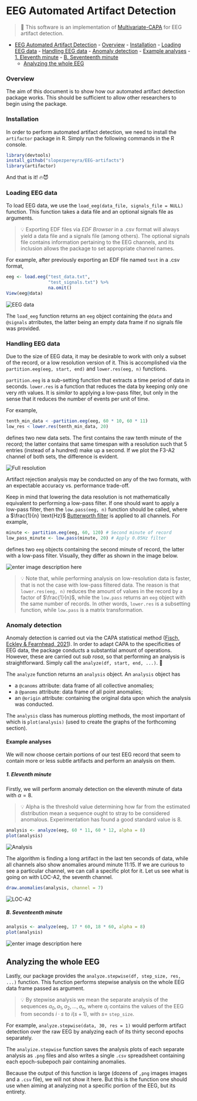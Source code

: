 ﻿# EEG Automated Artifact Detection



> :microscope: This software is an implementation of [Multivariate-CAPA](https://arxiv.org/abs/1806.01947) for EEG artifact detection.

- [EEG Automated Artifact Detection](#eeg-automated-artifact-detection)
		- [Overview](#overview)
		- [Installation](#installation)
		- [Loading EEG data](#loading-eeg-data)
		- [Handling EEG data](#handling-eeg-data)
		- [Anomaly detection](#anomaly-detection)
			- [Example analyses](#example-analyses)
				- [1. Eleventh minute](#1-eleventh-minute)
				- [B. Seventeenth minute](#b-seventeenth-minute)
	- [Analyzing the whole EEG](#analyzing-the-whole-eeg)

### Overview

The aim of this document is to show how our automated artifact detection package works. This should be sufficient to allow other researchers to begin using the package.

### Installation

In order to perform automated artifact detection, we need to install the `artifactor` package in R. Simply run the following commands in the R console.

```r
library(devtools)
install_github("slopezpereyra/EEG-artifacts")
library(artifactor)
```

And that is it! :fire::smiling_imp:

### Loading EEG data

To load EEG data, we use the `load_eeg(data_file, signals_file = NULL)` function. This function takes a data file and an optional signals file as arguments.

> :bulb: Exporting EDF files via _EDF Browser_ in a .csv format will always yield a data file and a signals file (among others). The optional signals file contains information pertaining to the EEG channels, and its inclusion allows the package to set appropriate channel names.

For example, after previously exporting an EDF file named `test` in a .csv format,

```r
eeg <- load.eeg("test_data.txt",
				"test_signals.txt") %>%
				na.omit()
View(eeg@data)

```

![EEG data](https://i.ibb.co/M9CqQzG/Screenshot-from-2022-09-04-16-20-50.png)

The `load_eeg` function returns an `eeg` object containing the `@data` and `@signals` atrributes, the latter being an empty data frame if no signals file was provided.

### Handling EEG data

Due to the size of EEG data, it may be desirable to work with only a subset of the record, or a low resolution version of it. This is accomplished via the `partition.eeg(eeg, start, end)` and `lower.res(eeg, n)` functions.

`partition.eeg` is a sub-setting function that extracts a time period of data in seconds. `lower.res` is a function that reduces the data by keeping only one very $n$th values. It is _similar_ to applying a low-pass filter, but only in the sense that it reduces the number of events per unit of time.

For example,

```r
tenth_min_data < -partition.eeg(eeg, 60 * 10, 60 * 11)
low_res < lower.res(tenth_min_data, 20)
```

defines two new data sets. The first contains the raw tenth minute of the record; the latter contains that same timespan with a resolution such that $5$ entries (instead of a hundred) make up a second. If we plot the F3-A2 channel of both sets, the difference is evident.

![Full resolution](https://i.ibb.co/PgP1S3P/plot.png)

Artifact rejection analysis may be conducted on any of the two formats, with an expectable accuracy vs. performance trade-off.

Keep in mind that lowering the data resolution is not mathematically equivalent to performing a low-pass filter. If one should want to apply a low-pass filter, then the `low.pass(eeg, n)` function should be called, where a $\frac{1}{n} \text{Hz}$ [Butterworth filter](https://en.wikipedia.org/wiki/Butterworth_filter) is applied to all channels. For example,

```r
minute <- partition.eeg(eeg, 60, 120) # Second minute of record
low_pass_minute <- low.pass(minute, 20) # Apply 0.05Hz filter
```

defines two `eeg` objects containing the second minute of record, the latter with a low-pass filter. Visually, they differ as shown in the image below.

![enter image description here](https://i.ibb.co/HnG5jTc/plot-3.png)

> :bulb: Note that, while performing analysis on low-resolution data is faster, that is not the case with low-pass filtered data. The reason is that `lower.res(eeg, n)` reduces the amount of values in the record by a factor of $\frac{1}{n}$, while the `low.pass` returns an `eeg` object with the same number of records. In other words, `lower.res` is a subsetting function, while `low.pass` is a matrix transformation.

### Anomaly detection

Anomaly detection is carried out via the CAPA statistical method ([Fisch, Eckley & Fearnhead, 2021](https://onlinelibrary.wiley.com/doi/full/10.1002/sam.11586)). In order to adapt CAPA to the specificities of EEG data, the package conducts a substantial amount of operations. However, these are carried out _sub rosa_, so that performing an analysis is straightforward. Simply call the `analyze(df, start, end, ...)`. :microscope:

The `analyze` function returns an `analysis` object. An `analysis` object has

- a `@canoms` attribute: data frame of all collective anomalies;
- a `@panoms` attribute: data frame of all point anomalies;
- an `@origin` attribute: containing the original data upon which the analysis was conducted.

The `analysis` class has numerous plotting methods, the most important of which is `plot(analysis)` (used to create the graphs of the forthcoming section).

#### Example analyses

We will now choose certain portions of our test EEG record that seem to contain more or less subtle artifacts and perform an analysis on them.

##### 1. Eleventh minute

Firstly, we will perform anomaly detection on the eleventh minute of data with $\alpha = 8$.

> :bulb: Alpha is the threshold value determining how far from the estimated distribution mean a sequence ought to stray to be considered anomalous. Experimentation has found a good standard value is $8$.

```r
analysis <- analyze(eeg, 60 * 11, 60 * 12, alpha = 8)
plot(analysis)

```

![Analysis](https://i.ibb.co/7KgzB77/analysis.png)

The algorithm is finding a long artifact in the last ten seconds of data, while all channels also show anomalies around minute 11:15. If we are curious to see a particular channel, we can call a specific plot for it. Let us see what is going on with LOC-A2, the seventh channel.

```r
draw.anomalies(analysis, channel = 7)
```

![LOC-A2](https://i.ibb.co/DgrQH7G/analyisis-c7.png)

##### B. Seventeenth minute

```r
analysis <- analyze(eeg, 17 * 60, 18 * 60, alpha = 8)
plot(analysis)
```

![enter image description here](https://i.ibb.co/zQDt61k/plot-4.png)

## Analyzing the whole EEG

Lastly, our package provides the `analyze.stepwise(df, step_size, res, ...)` function. This function performs stepwise analysis on the whole EEG data frame passed as argument.

> :bulb: By stepwise analysis we mean the separate analysis of the sequences $a_0, a_1, a_2, ..., a_n$, where $a_i$ contains the values of the EEG from seconds $i \cdot s$ to $i(s+1)$, with $s =$ `step_size`.

For example, `analyze.stepwise(data, 30, res = 1)` would perform artifact detection over the raw EEG by analyzing each of its thirty second epochs separately.

The `analyize.stepwise` function saves the analysis plots of each separate analysis as `.png` files and also writes a single `.csv` spreadsheet containing each epoch-subepoch pair containing anomalies.

Because the output of this function is large (dozens of `,png` images images and a `.csv` file), we will not show it here. But this is the function one should use when aiming at analyzing not a specific portion of the EEG, but its entirety.
